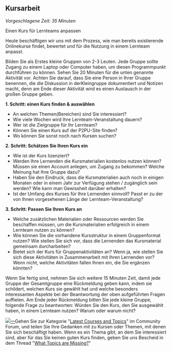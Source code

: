 ## Kursarbeit

_Vorgeschlagene Zeit: 35 Minuten_

Einen Kurs für Lernteams anpassen

Heute beschäftigen wir uns mit dem Prozess, wie man bereits existierende Onlinekurse findet, bewertet und für die Nutzung in einem Lernteam anpasst.

Bilden Sie als Erstes kleine Gruppen von 2-3 Leuten. Jede Gruppe sollte Zugang zu einem Laptop oder Computer haben, um diesen Programmpunkt durchführen zu können. Sehen Sie 20 Minuten für die unten genannte Aktivität vor. Achten Sie darauf, dass Sie eine Person in Ihrer Gruppe benennen, die die Diskussion in derKleingruppe dokumentiert und Notizen macht, denn am Ende dieser Aktivität wird es einen Austausch in der großen Gruppe geben.

**1. Schritt: einen Kurs finden &amp; auswählen**

- An welchen Themen(Bereichen) sind Sie interessiert?
- Wie viele Wochen wird Ihre Lernteam-Veranstaltung dauern?
- Wer ist die Zielgruppe für Ihr Lernteam?
- Können Sie einen Kurs auf der P2PU-Site finden?
- Wo können Sie sonst noch nach Kursen suchen?

**2. Schritt: Schätzen Sie Ihren Kurs ein**

- Wie ist der Kurs lizenziert?
- Werden Ihre Lernenden die Kursmaterialien kostenlos nutzen können? Müssen sie einen Account anlegen, um Zugang zu bekommen? Welche Meinung hat Ihre Gruppe dazu?
- Haben Sie den Eindruck, dass die Kursmaterialien auch noch in einigen Monaten oder in einem Jahr zur Verfügung stehen / zugänglich sein werden? Wie kann man Gewissheit darüber erhalten?
- Ist der Umfang des Kurses für Ihre Lernenden sinnvoll? Passt er zu der von Ihnen vorgesehenen Länge der Lernteam-Veranstaltung?

**3. Schritt: Passen Sie Ihren Kurs an**

- Welche zusätzlichen Materialien oder Ressourcen werden Sie beschaffen müssen, um die Kursmaterialien erfolgreich in einem Lernteam nutzen zu können?
- Wie können Sie die vorhandene Kursstruktur in einem Gruppenformat nutzen? Wie stellen Sie sich vor, dass die Lernenden das Kursmaterial gemeinsam durcharbeiten?
- Bietet sich der Kurs für Gruppenaktivitäten an? Wenn ja, wie stellen Sie sich diese Aktivitäten in Zusammenarbeit mit Ihren Lernenden vor? Wenn nicht, welche Aktivitäten fallen Ihnen ein, die Sie ergänzen könnten?

Wenn Sie fertig sind, nehmen Sie sich weitere 15 Minuten Zeit, damit jede Gruppe der Gesamtgruppe eine Rückmeldung geben kann, indem sie schildert, welchen Kurs sie gewählt hat und welche besonders interessanten Aspekte bei der Beantwortung der oben aufgeführten Fragen auffielen. Am Ende jeder Rückmeldung bitten Sie jede kleine Gruppe, folgende Frage zu beantworten: Würden Sie den Kurs, den Sie ausgewählt haben, in einem Lernteam nutzen? Warum oder warum nicht?

![](RackMultipart20210407-4-14jx7mj_html_b7fe44681ef7ea9a.png)[—](http://p2pu.github.io/makingandlearning/)Gehen Sie zur Kategorie &quot;[Latest Courses and Topics](https://community.p2pu.org/c/learning-circles/courses-and-topics)&quot; im Community Forum, und teilen Sie Ihre Gedanken mit zu Kursen oder Themen, mit denen Sie sich beschäftigt haben. Wenn es ein Thema gibt, an dem Sie interessiert sind, aber für das Sie keinen guten Kurs finden, geben Sie uns Bescheid in dem Thread &quot;[What Topics are Missing?](https://community.p2pu.org/t/what-topics-are-missing/2786)&quot;
